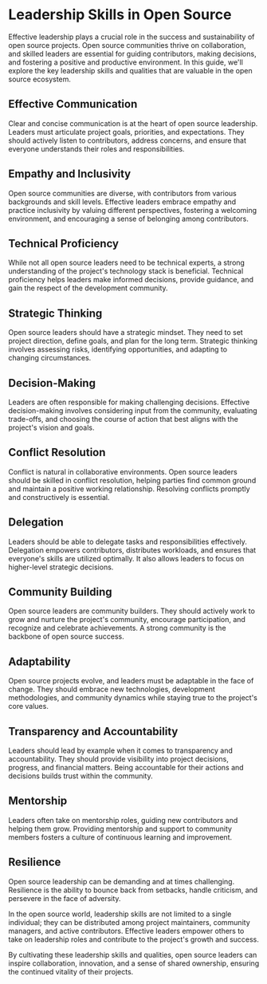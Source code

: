 # Leadership Skills in Open Source

Effective leadership plays a crucial role in the success and sustainability of open source projects. Open source communities thrive on collaboration, and skilled leaders are essential for guiding contributors, making decisions, and fostering a positive and productive environment. In this guide, we'll explore the key leadership skills and qualities that are valuable in the open source ecosystem.

## Effective Communication

Clear and concise communication is at the heart of open source leadership. Leaders must articulate project goals, priorities, and expectations. They should actively listen to contributors, address concerns, and ensure that everyone understands their roles and responsibilities.

## Empathy and Inclusivity

Open source communities are diverse, with contributors from various backgrounds and skill levels. Effective leaders embrace empathy and practice inclusivity by valuing different perspectives, fostering a welcoming environment, and encouraging a sense of belonging among contributors.

## Technical Proficiency

While not all open source leaders need to be technical experts, a strong understanding of the project's technology stack is beneficial. Technical proficiency helps leaders make informed decisions, provide guidance, and gain the respect of the development community.

## Strategic Thinking

Open source leaders should have a strategic mindset. They need to set project direction, define goals, and plan for the long term. Strategic thinking involves assessing risks, identifying opportunities, and adapting to changing circumstances.

## Decision-Making

Leaders are often responsible for making challenging decisions. Effective decision-making involves considering input from the community, evaluating trade-offs, and choosing the course of action that best aligns with the project's vision and goals.

## Conflict Resolution

Conflict is natural in collaborative environments. Open source leaders should be skilled in conflict resolution, helping parties find common ground and maintain a positive working relationship. Resolving conflicts promptly and constructively is essential.

## Delegation

Leaders should be able to delegate tasks and responsibilities effectively. Delegation empowers contributors, distributes workloads, and ensures that everyone's skills are utilized optimally. It also allows leaders to focus on higher-level strategic decisions.

## Community Building

Open source leaders are community builders. They should actively work to grow and nurture the project's community, encourage participation, and recognize and celebrate achievements. A strong community is the backbone of open source success.

## Adaptability

Open source projects evolve, and leaders must be adaptable in the face of change. They should embrace new technologies, development methodologies, and community dynamics while staying true to the project's core values.

## Transparency and Accountability

Leaders should lead by example when it comes to transparency and accountability. They should provide visibility into project decisions, progress, and financial matters. Being accountable for their actions and decisions builds trust within the community.

## Mentorship

Leaders often take on mentorship roles, guiding new contributors and helping them grow. Providing mentorship and support to community members fosters a culture of continuous learning and improvement.

## Resilience

Open source leadership can be demanding and at times challenging. Resilience is the ability to bounce back from setbacks, handle criticism, and persevere in the face of adversity.

In the open source world, leadership skills are not limited to a single individual; they can be distributed among project maintainers, community managers, and active contributors. Effective leaders empower others to take on leadership roles and contribute to the project's growth and success.

By cultivating these leadership skills and qualities, open source leaders can inspire collaboration, innovation, and a sense of shared ownership, ensuring the continued vitality of their projects.
